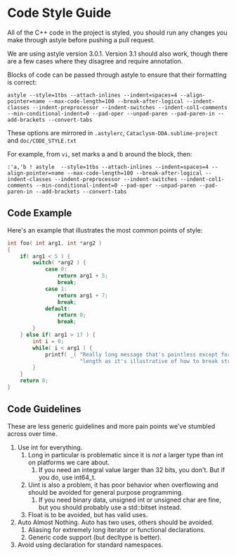 # Code Style Guide

All of the C++ code in the project is styled, you should run any changes you make through astyle before pushing a pull request.

We are using astyle version 3.0.1. Version 3.1 should also work, though there are a few cases where they disagree and require annotation.

Blocks of code can be passed through astyle to ensure that their formatting is correct:

    astyle --style=1tbs --attach-inlines --indent=spaces=4 --align-pointer=name --max-code-length=100 --break-after-logical --indent-classes --indent-preprocessor --indent-switches --indent-col1-comments --min-conditional-indent=0 --pad-oper --unpad-paren --pad-paren-in --add-brackets --convert-tabs

These options are mirrored in `.astylerc`, `Cataclysm-DDA.sublime-project` and `doc/CODE_STYLE.txt`

For example, from `vi`, set marks a and b around the block, then:

    :'a,'b ! astyle  --style=1tbs --attach-inlines --indent=spaces=4 --align-pointer=name --max-code-length=100 --break-after-logical --indent-classes --indent-preprocessor --indent-switches --indent-col1-comments --min-conditional-indent=0 --pad-oper --unpad-paren --pad-paren-in --add-brackets --convert-tabs

## Code Example

Here's an example that illustrates the most common points of style:

````c++
int foo( int arg1, int *arg2 )
{
    if( arg1 < 5 ) {
        switch( *arg2 ) {
            case 0:
                return arg1 + 5;
                break;
            case 1:
                return arg1 + 7;
                break;
            default:
                return 0;
                break;
        }
    } else if( arg1 > 17 ) {
        int i = 0;
        while( i < arg1 ) {
            printf( _( "Really long message that's pointless except for the number %d and for its "
                       "length as it's illustrative of how to break strings properly.\n" ), i );
        }
    }
    return 0;
}
````

## Code Guidelines

These are less generic guidelines and more pain points we've stumbled across over time.

1. Use int for everything.
    1. Long in particular is problematic since it is *not* a larger type than int on platforms we care about.
        1. If you need an integral value larger than 32 bits, you don't. But if you do, use int64_t.
    2. Uint is also a problem, it has poor behavior when overflowing and should be avoided for general purpose programming.
        1. If you need binary data, unsigned int or unsigned char are fine, but you should probably use a std::bitset instead.
    3. Float is to be avoided, but has valid uses.
2. Auto Almost Nothing. Auto has two uses, others should be avoided.
    1. Aliasing for extremely long iterator or functional declarations.
    2. Generic code support (but decltype is better).
3. Avoid using declaration for standard namespaces.
